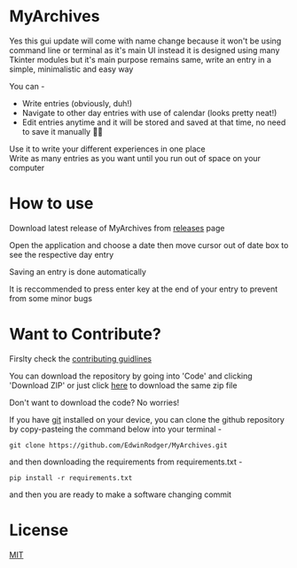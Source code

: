 # MyArchives
Yes this gui update will come with name change because it won't be using command line or terminal as it's main UI instead it is designed using many Tkinter modules but it's main purpose remains same, write an entry in a simple, minimalistic and easy way 

You can -
- Write entries (obviously, duh!)
- Navigate to other day entries with use of calendar (looks pretty neat!)
- Edit entries anytime and it will be stored and saved at that time, no need to save it manually 🥳🥳

Use it to write your different experiences in one place<br>
Write as many entries as you want until you run out of space on your computer

# How to use
Download latest release of MyArchives from [releases](https://github.com/EdwinRodger/MyArchives/releases) page

Open the application and choose a date then move cursor out of date box to see the respective day entry

Saving an entry is done automatically

It is reccommended to press enter key at the end of your entry to prevent from some minor bugs

# Want to Contribute?
Firslty check the [contributing guidlines](https://github.com/EdwinRodger/MyArchives/blob/main/.github/CONTRIBUTING.md)

You can download the repository by going into 'Code' and clicking 'Download ZIP' or just click [here](https://github.com/EdwinRodger/MyArchives/archive/refs/heads/main.zip) to download the same zip file

Don't want to download the code? No worries! 

If you have [git](https://git-scm.com/) installed on your device, you can clone the github repository by copy-pasteing the command below into your terminal -
```
git clone https://github.com/EdwinRodger/MyArchives.git
```

and then downloading the requirements from requirements.txt -

```
pip install -r requirements.txt
```

and then you are ready to make a software changing commit

# License
[MIT](https://github.com/EdwinRodger/CMD-Diary/blob/main/LICENSE)

